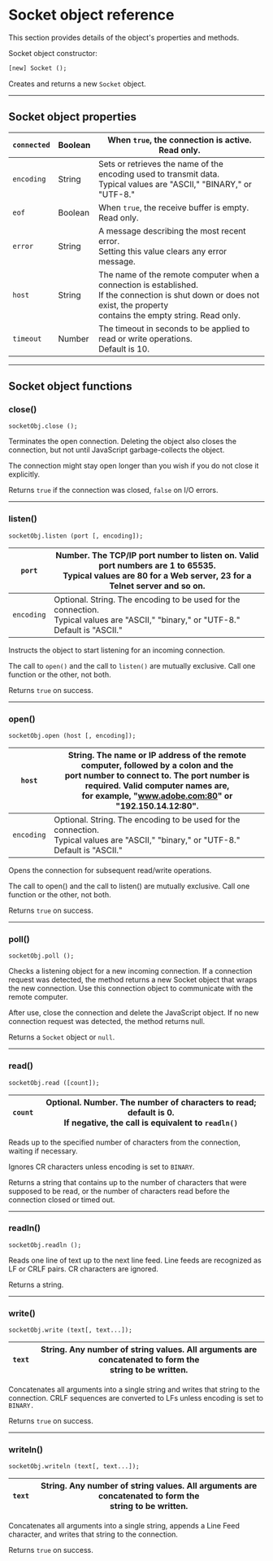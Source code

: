 # Socket object reference

This section provides details of the object's properties and methods.

Socket object constructor:

```default
[new] Socket ();
```

Creates and returns a new `Socket` object.

---

## Socket object properties

| `connected`   | Boolean   | When `true`, the connection is active. Read only.                                                                                                                                |
|---------------|-----------|--------------------------------------------------------------------------------------------------------------------------------------------------------------------------------|
| `encoding`    | String    | Sets or retrieves the name of the encoding used to transmit data.<br/>Typical values are "ASCII," "BINARY," or "UTF-8."                                                        |
| `eof`         | Boolean   | When `true`, the receive buffer is empty. Read only.                                                                                                                             |
| `error`       | String    | A message describing the most recent error.<br/>Setting this value clears any error message.                                                                                   |
| `host`        | String    | The name of the remote computer when a connection is established.<br/>If the connection is shut down or does not exist, the property<br/>contains the empty string. Read only. |
| `timeout`     | Number    | The timeout in seconds to be applied to read or write operations.<br/>Default is 10.                                                                                           |

---

## Socket object functions

### close()

`socketObj.close ();`

Terminates the open connection. Deleting the object also closes the connection, but not until JavaScript garbage-collects the object.

The connection might stay open longer than you wish if you do not close it explicitly.

Returns `true` if the connection was closed, `false` on I/O errors.

---

### listen()

`socketObj.listen (port [, encoding]);`

| `port`     | Number. The TCP/IP port number to listen on. Valid port numbers are 1 to 65535.<br/>Typical values are 80 for a Web server, 23 for a Telnet server and so on.   |
|------------|-----------------------------------------------------------------------------------------------------------------------------------------------------------------|
| `encoding` | Optional. String. The encoding to be used for the connection.<br/>Typical values are "ASCII," "binary," or "UTF-8." Default is "ASCII."                         |

Instructs the object to start listening for an incoming connection.

The call to `open()` and the call to `listen()` are mutually exclusive. Call one function or the other, not both.

Returns `true` on success.

---

### open()

`socketObj.open (host [, encoding]);`

| `host`     | String. The name or IP address of the remote computer, followed by a colon and the<br/>port number to connect to. The port number is required. Valid computer names are,<br/>for example, "www.adobe.com:80" or "192.150.14.12:80".   |
|------------|---------------------------------------------------------------------------------------------------------------------------------------------------------------------------------------------------------------------------------------|
| `encoding` | Optional. String. The encoding to be used for the connection.<br/>Typical values are "ASCII," "binary," or "UTF-8." Default is "ASCII."                                                                                               |

Opens the connection for subsequent read/write operations.

The call to open() and the call to listen() are mutually exclusive. Call one function or the other, not both.

Returns `true` on success.

---

### poll()

`socketObj.poll ();`

Checks a listening object for a new incoming connection. If a connection request was detected, the method returns a new Socket object that wraps the new connection. Use this connection object to communicate with the remote computer.

After use, close the connection and delete the JavaScript object. If no new connection request was detected, the method returns null.

Returns a `Socket` object or `null`.

---

### read()

`socketObj.read ([count]);`

| `count`   | Optional. Number. The number of characters to read; default is 0.<br/>If negative, the call is equivalent to `readln()`   |
|-----------|---------------------------------------------------------------------------------------------------------------------------|

Reads up to the specified number of characters from the connection, waiting if necessary.

Ignores CR characters unless encoding is set to `BINARY`.

Returns a string that contains up to the number of characters that were supposed to be read, or the number of characters read before the connection closed or timed out.

---

### readln()

`socketObj.readln ();`

Reads one line of text up to the next line feed. Line feeds are recognized as LF or CRLF pairs. CR characters are ignored.

Returns a string.

---

### write()

`socketObj.write (text[, text...]);`

| `text`   | String. Any number of string values. All arguments are concatenated to form the<br/>string to be written.   |
|----------|-------------------------------------------------------------------------------------------------------------|

Concatenates all arguments into a single string and writes that string to the connection. CRLF sequences are converted to LFs unless encoding is set to `BINARY.`

Returns `true` on success.

---

### writeln()

`socketObj.writeln (text[, text...]);`

| `text`   | String. Any number of string values. All arguments are concatenated to form the<br/>string to be written.   |
|----------|-------------------------------------------------------------------------------------------------------------|

Concatenates all arguments into a single string, appends a Line Feed character, and writes that string to the connection.

Returns `true` on success.
